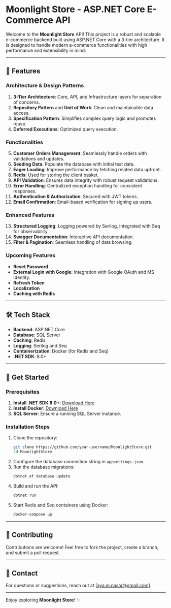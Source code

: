 # Moonlight Store - ASP.NET Core E-Commerce API

Welcome to the **Moonlight Store** API! This project is a robust and scalable e-commerce backend built using ASP.NET Core with a 3-tier architecture. It is designed to handle modern e-commerce functionalities with high performance and extensibility in mind.

---

## 🚀 Features

### **Architecture & Design Patterns**
1. **3-Tier Architecture**: Core, API, and Infrastructure layers for separation of concerns.
2. **Repository Pattern** and **Unit of Work**: Clean and maintainable data access.
3. **Specification Pattern**: Simplifies complex query logic and promotes reuse.
4. **Deferred Executions**: Optimized query execution.

### **Functionalities**
5. **Customer Orders Management**: Seamlessly handle orders with validations and updates.
6. **Seeding Data**: Populate the database with initial test data.
7. **Eager Loading**: Improve performance by fetching related data upfront.
8. **Redis**: Used for storing the client basket.
9. **API Validation**: Ensures data integrity with robust request validations.
10. **Error Handling**: Centralized exception handling for consistent responses.
11. **Authentication & Authorization**: Secured with JWT tokens.
12. **Email Confirmation**: Email-based verification for signing up users.

### **Enhanced Features**
13. **Structured Logging**: Logging powered by Serilog, integrated with Seq for observability.
14. **Swagger Documentation**: Interactive API documentation.
15. **Filter & Pagination**: Seamless handling of data browsing.

### **Upcoming Features**
- **Reset Password**
- **External Login with Google**: Integration with Google OAuth and MS Identity.
- **Refresh Token**
- **Localization**
- **Caching with Redis**

---

## 🛠️ Tech Stack

- **Backend**: ASP.NET Core
- **Database**: SQL Server
- **Caching**: Redis
- **Logging**: Serilog and Seq
- **Containerization**: Docker (for Redis and Seq)
- **.NET SDK**: 8.0+

---

## 📝 Get Started

### Prerequisites
1. **Install .NET SDK 8.0+**: [Download Here](https://dotnet.microsoft.com/download)
2. **Install Docker**: [Download Here](https://www.docker.com/)
3. **SQL Server**: Ensure a running SQL Server instance.

### Installation Steps
1. Clone the repository:
   ```bash
   git clone https://github.com/your-username/MoonlightStore.git
   cd MoonlightStore
   ```
2. Configure the database connection string in `appsettings.json`.
3. Run the database migrations:
   ```bash
   dotnet ef database update
   ```
4. Build and run the API:
   ```bash
   dotnet run
   ```
5. Start Redis and Seq containers using Docker:
   ```bash
   docker-compose up
   ```

---

## 🤝 Contributing

Contributions are welcome! Feel free to fork the project, create a branch, and submit a pull request.  

---

## 📧 Contact

For questions or suggestions, reach out at [aya.m.nasar@gmail.com].

---

Enjoy exploring **Moonlight Store**! ✨
